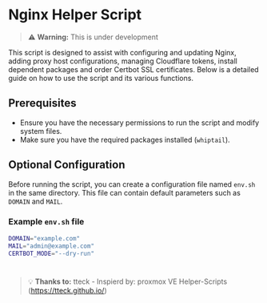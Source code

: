 # Nginx Helper Script

> :warning: **Warning:** This is under development

This script is designed to assist with configuring and updating Nginx, adding proxy host configurations, managing Cloudflare tokens, install dependent packages and order Certbot SSL certificates.
Below is a detailed guide on how to use the script and its various functions.

## Prerequisites

- Ensure you have the necessary permissions to run the script and modify system files.
- Make sure you have the required packages installed (`whiptail`).

## Optional Configuration

Before running the script, you can create a configuration file named `env.sh` in the same directory. This file can contain default parameters such as `DOMAIN` and `MAIL`.

### Example `env.sh` file
```bash
DOMAIN="example.com"
MAIL="admin@example.com"
CERTBOT_MODE="--dry-run"
```

#
> :bulb: **Thanks to:**  tteck -
Inspierd by: proxmox VE Helper-Scripts (https://tteck.github.io/)
